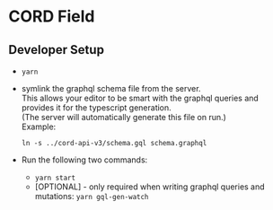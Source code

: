 # CORD Field

## Developer Setup

- `yarn`
- symlink the graphql schema file from the server.  
  This allows your editor to be smart with the graphql queries and provides it for the typescript generation.  
  (The server will automatically generate this file on run.)  
  Example:
  ```shell
  ln -s ../cord-api-v3/schema.gql schema.graphql
  ```

- Run the following two commands:
  - `yarn start`
  - [OPTIONAL] - only required when writing graphql queries and mutations: `yarn gql-gen-watch`
